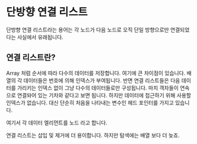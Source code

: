 # 단방향 연결 리스트


단방향 연결 리스트라는 용어는 각 노드가 다음 노드로 오직 단일 방향으로만
연결되었다는 사실에서 유래됩니다.

## 연결 리스트란?
Array 처럼 순서에 따라 다수의 데이터를 저장합니다.
여기에 큰 차이점이 있습니다.
배열의 각 데이터들은 번호에 의해 인덱스가 부여됩니다.
반면 연결 리스트들은 다음 데이터를 가리키는 인덱스 없이 그냥
다수의 데이터들로만 구성됩니다.
마치 객차들이 연속으로 연결돠어 있는 기차와 같다고 보면 됩니다.
하지만 데이터에 접근하기 위해 사용할 인덱스가 없습니다.
대신 단순히 처음을 나타내는 변수인 헤드 포인터를 가지고 있습니다.

여기서 각 데이터 엘리먼트를 노드 라고 합니다.
 
연결 리스트는 삽입 및 제거에 더 용이합니다.
하지만 탐색에는 배열 보다 더 늦죠.
